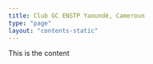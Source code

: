 ```yaml
---
title: Club GC ENSTP Yaoundé, Cameroun
type: "page"
layout: "contents-static"
---
```

This is the content